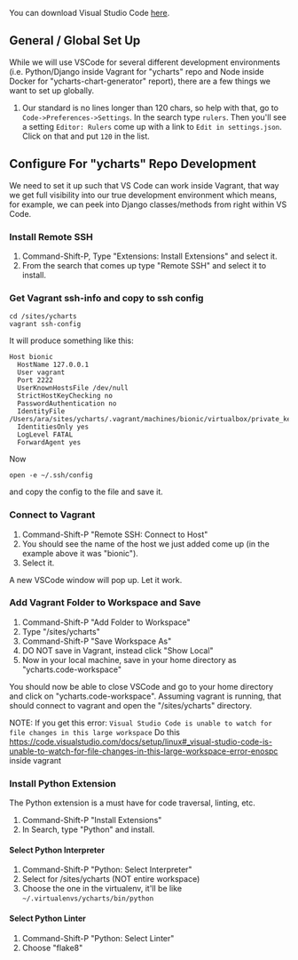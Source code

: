 You can download Visual Studio Code [here](https://code.visualstudio.com/Download).

## General / Global Set Up
While we will use VSCode for several different development environments (i.e. Python/Django inside Vagrant for "ycharts" repo and Node inside Docker for "ycharts-chart-generator" report), there are a few things we want to set up globally.

1. Our standard is no lines longer than 120 chars, so help with that, go to ```Code->Preferences->Settings```. In the search type ```rulers```. Then you'll see a setting ```Editor: Rulers``` come up with a link to ```Edit in settings.json```. Click on that and put ```120``` in the list.


## Configure For "ycharts" Repo Development
We need to set it up such that VS Code can work inside Vagrant, that way we get full visibility into our true development environment which means, for example, we can peek into Django classes/methods from right within VS Code.

### Install Remote SSH
1. Command-Shift-P, Type "Extensions: Install Extensions" and select it.
2. From the search that comes up type "Remote SSH" and select it to install.

### Get Vagrant ssh-info and copy to ssh config
```
cd /sites/ycharts
vagrant ssh-config
```

It will produce something like this:
```
Host bionic
  HostName 127.0.0.1
  User vagrant
  Port 2222
  UserKnownHostsFile /dev/null
  StrictHostKeyChecking no
  PasswordAuthentication no
  IdentityFile /Users/ara/sites/ycharts/.vagrant/machines/bionic/virtualbox/private_key
  IdentitiesOnly yes
  LogLevel FATAL
  ForwardAgent yes
```

Now
```
open -e ~/.ssh/config
```
and copy the config to the file and save it.

### Connect to Vagrant
1. Command-Shift-P "Remote SSH: Connect to Host" 
2. You should see the name of the host we just added come up (in the example above it was "bionic"). 
3. Select it.

A new VSCode window will pop up. Let it work.

### Add Vagrant Folder to Workspace and Save
1. Command-Shift-P "Add Folder to Workspace"
2. Type "/sites/ycharts"
3. Command-Shift-P "Save Workspace As"
4. DO NOT save in Vagrant, instead click "Show Local"
5. Now in your local machine, save in your home directory as "ycharts.code-workspace"

You should now be able to close VSCode and go to your home directory and click on "ycharts.code-workspace". Assuming vagrant is running, that should connect to vagrant and open the "/sites/ycharts" directory.

NOTE: If you get this error:
```Visual Studio Code is unable to watch for file changes in this large workspace```
Do this https://code.visualstudio.com/docs/setup/linux#_visual-studio-code-is-unable-to-watch-for-file-changes-in-this-large-workspace-error-enospc inside vagrant

### Install Python Extension
The Python extension is a must have for code traversal, linting, etc.

1. Command-Shift-P "Install Extensions"
2. In Search, type "Python" and install.

#### Select Python Interpreter
1. Command-Shift-P "Python: Select Interpreter" 
2. Select for /sites/ycharts (NOT entire workspace)
3. Choose the one in the virtualenv, it'll be like ```~/.virtualenvs/ycharts/bin/python```

#### Select Python Linter
1. Command-Shift-P "Python: Select Linter" 
2. Choose "flake8"
